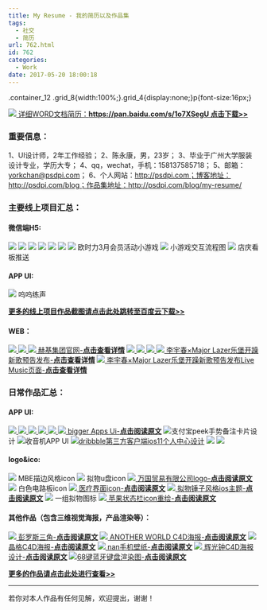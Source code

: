 ```yaml
---
title: My Resume - 我的简历以及作品集
tags:
  - 社交
  - 简历
url: 762.html
id: 762
categories:
  - Work
date: 2017-05-20 18:00:18
---
```


.container\_12 .grid\_8{width:100%;}.grid_4{display:none;}p{font-size:16px;}

 [![](http://www.psdpi.com/blog/wp-content/uploads/2017/05/简历.jpg) 详细WORD文档简历：**https://pan.baidu.com/s/1o7XSegU 点击下载>>**](https://pan.baidu.com/s/1o7XSegU "陈永康应聘UI设计师简历-点击下载")

### 重要信息：

1、UI设计师，2年工作经验； 2、陈永康，男，23岁； 3、毕业于广州大学服装设计专业，学历大专； 4、qq，wechat，手机：158137585718； 5、邮箱：yorkchan@psdpi.com； 6、个人网站：http://psdpi.com；博客地址：http://psdpi.com/blog‎；作品集地址：http://psdpi.com/blog/my-resume/  

### 主要线上项目汇总：

#### 微信端H5:

![](http://www.psdpi.com/blog/wp-content/uploads/2017/05/v2_1_800.jpg) ![](http://www.psdpi.com/blog/wp-content/uploads/2017/05/v2_2_800.jpg) ![](http://www.psdpi.com/blog/wp-content/uploads/2017/05/v2_3_800-1.jpg) ![](http://www.psdpi.com/blog/wp-content/uploads/2017/05/v2_4_800.jpg) ![](http://www.psdpi.com/blog/wp-content/uploads/2017/05/v2_5_800.jpg) ![](http://www.psdpi.com/blog/wp-content/uploads/2017/05/v2_B1_800.jpg) ![](http://www.psdpi.com/blog/wp-content/uploads/2017/05/v2_h3_800.jpg) 欧时力3月会员活动小游戏 ![](http://www.psdpi.com/blog/wp-content/uploads/2017/05/v2_h3liucheng_800.jpg) 小游戏交互流程图 ![](http://www.psdpi.com/blog/wp-content/uploads/2017/05/店庆看板样机.png) 店庆看板推送

#### APP UI:

![](http://www.psdpi.com/blog/wp-content/uploads/2017/05/wuwu_960.jpg) 呜呜练声

**[更多的线上项目作品截图请点击此处跳转至百度云下载>>](http://pan.baidu.com/s/1o82UKKa)**

#### WEB：

 [![](http://www.psdpi.com/blog/wp-content/uploads/2017/05/post1.jpg) ![](http://www.psdpi.com/blog/wp-content/uploads/2017/05/post2.jpg) ![](http://www.psdpi.com/blog/wp-content/uploads/2017/05/post3.jpg) 赫基集团官网-**点击查看详情**](http://www.trendy-global.com/) [ ![](http://www.psdpi.com/blog/wp-content/uploads/2017/05/m1.jpg) ![](http://www.psdpi.com/blog/wp-content/uploads/2017/05/m2.jpg) ![](http://www.psdpi.com/blog/wp-content/uploads/2017/05/m2-1.jpg) ![](http://www.psdpi.com/blog/wp-content/uploads/2017/05/m3.jpg) 李宇春×Major Lazer乐堡开躁新歌预告发布-**点击查看详情**](http://tuborgopen.act.qq.com/) [ ![](http://www.psdpi.com/blog/wp-content/uploads/2017/05/LZGNIRA5DHOFT@Q.png) 李宇春×Major Lazer乐堡开躁新歌预告发布Live Music页面-**点击查看详情**](http://v.qq.com/live/p/topic/33164/review.html#player)

### 日常作品汇总：

#### APP UI:

 [![](http://www.psdpi.com/blog/wp-content/uploads/2016/07/app-logo.png) ![](http://www.psdpi.com/blog/wp-content/uploads/2016/08/bigger-ico-1-1024x768.jpg) ![](http://www.psdpi.com/blog/wp-content/uploads/2016/08/bigger-1-1-1024x768.jpg) ![](http://www.psdpi.com/blog/wp-content/uploads/2016/08/bigger-2-1024x768.jpg) ![](http://www.psdpi.com/blog/wp-content/uploads/2016/08/bigger-3-1024x768.jpg) ![](http://www.psdpi.com/blog/wp-content/uploads/2016/08/bigger-4-1024x768.jpg) bigger Apps Ui-**点击阅读原文**](http://www.psdpi.com/blog/apps-ui-bigger/) ![](http://www.psdpi.com/blog/wp-content/uploads/2017/04/mycard-800.png)支付宝peek手势备注卡片设计 ![](http://www.psdpi.com/blog/wp-content/uploads/2016/09/radio展示图.png)收音机APP UI [![](http://www.psdpi.com/blog/wp-content/uploads/2017/05/个人中心展示图2.jpg)dribbble第三方客户端ios11个人中心设计](http://www.psdpi.com/blog/ui-dribbble/) ![](http://www.psdpi.com/blog/wp-content/uploads/2017/05/v2-800.jpg) ![](http://www.psdpi.com/blog/wp-content/uploads/2017/05/v2-login-800-1.jpg)

#### logo&ico:

![](http://www.psdpi.com/blog/wp-content/uploads/2016/06/描边风格图标_03_03.jpg) MBE描边风格icon ![](http://www.psdpi.com/blog/wp-content/uploads/2016/06/u盘-1.jpg) 拟物u盘icon [![](http://www.psdpi.com/blog/wp-content/uploads/2016/01/venko.jpg) 万国贸易有限公司logo-**点击阅读原文**](http://www.psdpi.com/blog/logo-%e4%b8%87%e5%9b%bd%e8%b4%b8%e6%98%93%e6%9c%89%e9%99%90%e5%85%ac%e5%8f%b8/) ![](http://www.psdpi.com/blog/wp-content/uploads/2015/12/电路板-1.jpg) 白色电路板icon [![](http://www.psdpi.com/blog/wp-content/uploads/2015/12/医疗设备图标.jpg) 医疗界面icon-**点击阅读原文**](http://www.psdpi.com/blog/%e5%8e%9f%e5%88%9b%e5%8c%bb%e7%96%97%e7%95%8c%e9%9d%a2ico/) [![](http://www.psdpi.com/blog/wp-content/uploads/2016/09/主题1-1.png) 拟物锤子风格ios主题-**点击阅读原文**](http://www.psdpi.com/blog/theme-smartisan-theme-for-ios/) ![](http://www.psdpi.com/blog/wp-content/uploads/2016/10/unnamed-file.png) 一组拟物图标 [![](http://www.psdpi.com/blog/wp-content/uploads/2016/09/未标题-1.jpg) 苹果状态栏icon重绘-**点击阅读原文**](http://www.psdpi.com/blog/ios%e7%8a%b6%e6%80%81%e6%a0%8f%e9%83%a8%e5%88%86%e5%9b%be%e6%a0%87%e9%87%8d%e7%bb%98/)

#### 其他作品（包含三维视觉海报，产品渲染等）：

 [![](http://www.psdpi.com/blog/wp-content/uploads/2016/12/squ5-1.jpg) 彭罗斯三角-**点击阅读原文**](http://www.psdpi.com/blog/penrone-triangle/) [![](http://www.psdpi.com/blog/wp-content/uploads/2017/04/cover3.gif) ANOTHER WORLD C4D海报-**点击阅读原文**](http://www.psdpi.com/blog/another-world/) [![](http://www.psdpi.com/blog/wp-content/uploads/2017/03/ball_1.gif) 晶格C4D海报-**点击阅读原文**](http://www.psdpi.com/blog/ball-shake/) [![](http://www.psdpi.com/blog/wp-content/uploads/2017/02/nan2-2.png) nan手机壁纸-**点击阅读原文**](http://www.psdpi.com/blog/nan-4-iphone6/) [![](http://www.psdpi.com/blog/wp-content/uploads/2017/05/clock_800.png) 辉光钟C4D海报设计-**点击阅读原文**](http://www.psdpi.com/blog/2017-2/) [![](http://www.psdpi.com/blog/wp-content/uploads/2017/05/1.jpg)68键蓝牙键盘渲染图-**点击阅读原文**](http://www.psdpi.com/blog/68blue/)

**[更多的作品请点击此处进行查看>>](http://www.psdpi.com/blog/category/work/)**

* * *

若你对本人作品有任何见解，欢迎提出，谢谢！
